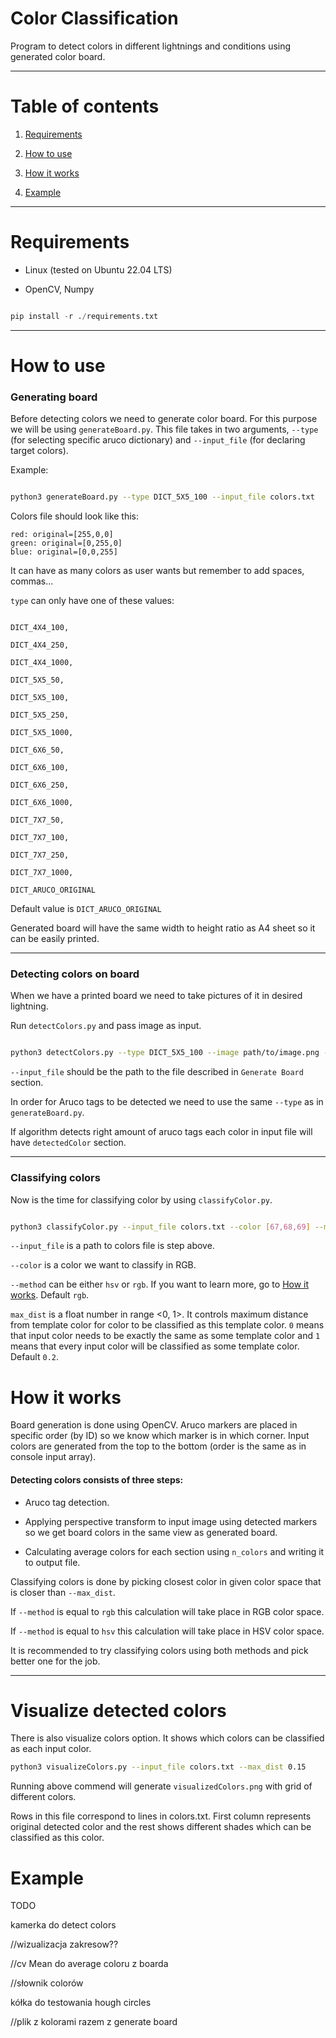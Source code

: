   
  

# Color Classification

  

Program to detect colors in different lightnings and conditions using generated color board.

  

---

  

# Table of contents

  

1. [Requirements](#requirements)

2. [How to use](#how-to-use)

3. [How it works](#how-it-works)

5. [Example](#example)

  
  

---

  

# Requirements <a name="requirements"></a>

  

- Linux (tested on Ubuntu 22.04 LTS)

  

- OpenCV, Numpy

```python

pip install -r ./requirements.txt

```

  

---

  

# How to use <a name="how-to-use"></a>

  

### Generating board

  

Before detecting colors we need to generate color board. For this purpose we will be using `generateBoard.py`. This file takes in two arguments, `--type` (for selecting specific aruco dictionary) and `--input_file` (for declaring target colors).


Example:

```bash

python3 generateBoard.py --type DICT_5X5_100 --input_file colors.txt

```

  

Colors file should look like this:

```
red: original=[255,0,0]
green: original=[0,255,0]
blue: original=[0,0,255]
```

It can have as many colors as user wants but remember to add spaces, commas...

  

`type` can only have one of these values:

  

```DICT_4X4_50,

DICT_4X4_100,

DICT_4X4_250,

DICT_4X4_1000,

DICT_5X5_50,

DICT_5X5_100,

DICT_5X5_250,

DICT_5X5_1000,

DICT_6X6_50,

DICT_6X6_100,

DICT_6X6_250,

DICT_6X6_1000,

DICT_7X7_50,

DICT_7X7_100,

DICT_7X7_250,

DICT_7X7_1000,

DICT_ARUCO_ORIGINAL

```

Default value is `DICT_ARUCO_ORIGINAL`

  

Generated board will have the same width to height ratio as A4 sheet so it can be easily printed.

  

---

  

### Detecting colors on board

  

When we have a printed board we need to take pictures of it in desired lightning.

  

Run `detectColors.py` and pass image as input.

  

```bash

python3 detectColors.py --type DICT_5X5_100 --image path/to/image.png --input_file colors.txt

```


  

`--input_file` should be the path to the file described in `Generate Board` section.

  

In order for Aruco tags to be detected we need to use the same `--type` as in `generateBoard.py`.

  

If algorithm detects right amount of aruco tags each color in input file will have `detectedColor` section.

  

---

  

### Classifying colors

  

Now is the time for classifying color by using `classifyColor.py`.

  

```bash

python3 classifyColor.py --input_file colors.txt --color [67,68,69] --method rgb --max_dist 0.3

```

  

`--input_file` is a path to colors file is step above.

  

`--color` is a color we want to classify in RGB.

  

`--method` can be either `hsv` or `rgb`. If you want to learn more, go to [How it works](#how-it-works). Default `rgb`.

  

`max_dist` is a float number in range <0, 1>. It controls maximum distance from template color for color to be classified as this template color. `0` means that input color needs to be exactly the same as some template color and `1` means that every input color will be classified as some template color. Default `0.2`.

  

# How it works <a name="how-it-works"></a>
Board generation is done using OpenCV. Aruco markers are placed in specific order (by ID) so we know which marker is in which corner. Input colors are generated from the top to the bottom (order is the same as in console input array).

  

#### Detecting colors consists of three steps:

- Aruco tag detection.

- Applying perspective transform to input image using detected markers so we get board colors in the same view as generated board.

- Calculating average colors for each section using `n_colors` and writing it to output file.

  

Classifying colors is done by picking closest color in given color space that is closer than `--max_dist`.

  

If `--method` is equal to `rgb` this calculation will take place in RGB color space.

If `--method` is equal to `hsv` this calculation will take place in HSV color space.

It is recommended to try classifying colors using both methods and pick better one for the job.

  

---


# Visualize detected colors

There is also visualize colors option. It shows which colors can be classified as each input color.

```bash
python3 visualizeColors.py --input_file colors.txt --max_dist 0.15
```
 
Running above commend will generate `visualizedColors.png` with grid of different colors. 

Rows in this file correspond to lines in colors.txt. First column represents original detected color and the rest shows different shades which can be classified as this color.
  

# Example <a name="example"></a>

  

TODO

  

kamerka do detect colors

//wizualizacja zakresow??

//cv Mean do average coloru z boarda

//słownik colorów

kółka do testowania hough circles

//plik z kolorami razem z generate board
